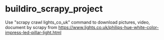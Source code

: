 # buildiro_scrapy_project

Use "scrapy crawl lights_co_uk" command to download pictures, video, document by scrapy from https://www.lights.co.uk/philips-hue-white-color-impress-led-pillar-light.html